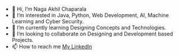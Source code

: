 - 👋 Hi, I’m Naga Akhil Chaparala
- 👀 I’m interested in Java, Python, Web Development, AI, Machine Learning and Cyber Security.
- 🌱 I’m currently learning Designing Concepts and Technologies.
- 💞️ I’m looking to collaborate on Designing and Development based Projects.
- 📫 How to reach me [My LinkedIn](https://www.linkedin.com/in/nagaakhilchaparala/)

<!---
chnagaakhil/chnagaakhil is a ✨ special ✨ repository because its `README.md` (this file) appears on your GitHub profile.
You can click the Preview link to take a look at your changes.
--->
